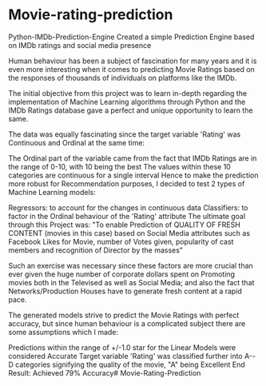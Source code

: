 # Movie-rating-prediction
Python-IMDb-Prediction-Engine
Created a simple Prediction Engine based on IMDb ratings and social media presence

Human behaviour has been a subject of fascination for many years and it is even more interesting when it comes to predicting Movie Ratings based on the responses of thousands of individuals on platforms like the IMDb.

The initial objective from this project was to learn in-depth regarding the implementation of Machine Learning algorithms through Python and the IMDb Ratings database gave a perfect and unique opportunity to learn the same.

The data was equally fascinating since the target variable 'Rating' was Continuous and Ordinal at the same time:

The Ordinal part of the variable came from the fact that IMDb Ratings are in the range of 0-10, with 10 being the best
The values within these 10 categories are continuous for a single interval
Hence to make the prediction more robust for Recommendation purposes, I decided to test 2 types of Machine Learning models:

Regressors: to account for the changes in continuous data
Classifiers: to factor in the Ordinal behaviour of the 'Rating' attribute
The ultimate goal through this Project was: "To enable Prediction of QUALITY OF FRESH CONTENT (movies in this case) based on Social Media attributes such as Facebook Likes for Movie, number of Votes given, popularity of cast members and recognition of Director by the masses"

Such an exercise was necessary since these factors are more crucial than ever given the huge number of corporate dollars spent on Promoting movies both in the Televised as well as Social Media; and also the fact that Networks/Production Houses have to generate fresh content at a rapid pace.

The generated models strive to predict the Movie Ratings with perfect accuracy, but since human behaviour is a complicated subject there are some assumptions which I made:

Predictions within the range of +/-1.0 star for the Linear Models were considered Accurate
Target variable 'Rating' was classified further into A--D categories signifying the quality of the movie, "A" being Excellent
End Result: Achieved 79% Accuracy# Movie-Rating-Prediction

